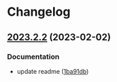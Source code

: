 # Changelog

## [2023.2.2](https://github.com/afuetterer/services-test/compare/2023.2.1...2023.2.2) (2023-02-02)


### Documentation

* update readme ([1ba91db](https://github.com/afuetterer/services-test/commit/1ba91db73caa733afa81ffa9c7018f14b1c8e3a2))
